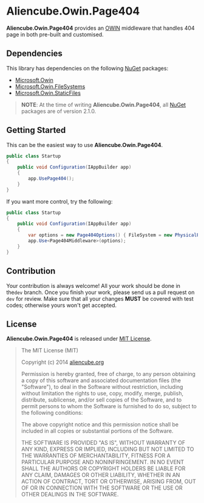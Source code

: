 # Aliencube.Owin.Page404 #

**Aliencube.Owin.Page404** provides an [OWIN](http://owin.org) middleware that handles 404 page in both pre-built and customised.


## Dependencies ##

This library has dependencies on the following [NuGet](http://nuget.org) packages:

* [Microsoft.Owin](http://www.nuget.org/packages/Microsoft.Owin)
* [Microsoft.Owin.FileSystems](http://www.nuget.org/packages/Microsoft.Owin.FileSystems)
* [Microsoft.Owin.StaticFiles](http://www.nuget.org/packages/Microsoft.Owin.StaticFiles)

> **NOTE**: At the time of writing **Aliencube.Owin.Page404**, all [NuGet](http://nuget.org) packages are of version 2.1.0.


## Getting Started ##

This can be the easiest way to use **Aliencube.Owin.Page404**.

```csharp
public class Startup
{
    public void Configuration(IAppBuilder app)
    {
        app.UsePage404();
    }
}
```

If you want more control, try the following:

```csharp
public class Startup
{
    public void Configuration(IAppBuilder app)
    {
        var options = new Page404Options() { FileSystem = new PhysicalFileSystem(@".") };
        app.Use<Page404Middleware>(options);
    }
}
```


## Contribution ##

Your contribution is always welcome! All your work should be done in the`dev` branch. Once you finish your work, please send us a pull request on `dev` for review. Make sure that all your changes **MUST** be covered with test codes; otherwise yours won't get accepted.


## License ##

**Aliencube.Owin.Page404** is released under [MIT License](http://opensource.org/licenses/MIT).

> The MIT License (MIT)
> 
> Copyright (c) 2014 [aliencube.org](http://aliencube.org)
> 
> Permission is hereby granted, free of charge, to any person obtaining a copy of this software and associated documentation files (the "Software"), to deal in the Software without restriction, including without limitation the rights to use, copy, modify, merge, publish, distribute, sublicense, and/or sell copies of the Software, and to permit persons to whom the Software is
> furnished to do so, subject to the following conditions:
> 
> The above copyright notice and this permission notice shall be included in all copies or substantial portions of the Software.
> 
> THE SOFTWARE IS PROVIDED "AS IS", WITHOUT WARRANTY OF ANY KIND, EXPRESS OR IMPLIED, INCLUDING BUT NOT LIMITED TO THE WARRANTIES OF MERCHANTABILITY, FITNESS FOR A PARTICULAR PURPOSE AND NONINFRINGEMENT. IN NO EVENT SHALL THE AUTHORS OR COPYRIGHT HOLDERS BE LIABLE FOR ANY CLAIM, DAMAGES OR OTHER LIABILITY, WHETHER IN AN ACTION OF CONTRACT, TORT OR OTHERWISE, ARISING FROM, OUT OF OR IN CONNECTION WITH THE SOFTWARE OR THE USE OR OTHER DEALINGS IN THE SOFTWARE.
